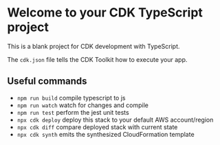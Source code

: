 # Welcome to your CDK TypeScript project

This is a blank project for CDK development with TypeScript.

The `cdk.json` file tells the CDK Toolkit how to execute your app.

## Useful commands

* `npm run build`  compile typescript to js
* `npm run watch`  watch for changes and compile
* `npm run test`   perform the jest unit tests
* `npx cdk deploy` deploy this stack to your default AWS account/region
* `npx cdk diff`   compare deployed stack with current state
* `npx cdk synth`  emits the synthesized CloudFormation template
